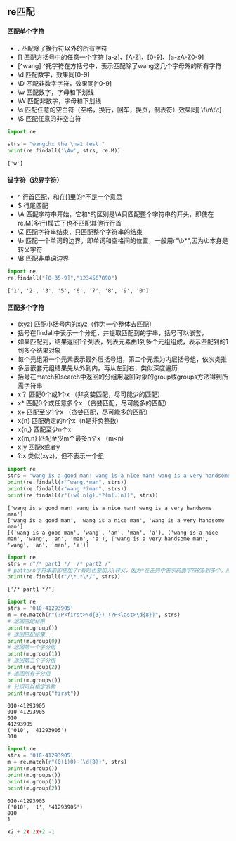 ## re匹配
#### 匹配单个字符
* .  匹配除了换行符以外的所有字符
* [] 匹配方括号中的任意一个字符 [a-z]、[A-Z]、[0-9]、[a-zA-Z0-9]  
* [^wang] ^托字符在方括号中，表示匹配除了wang这几个字母外的所有字符 
* \d 匹配数字，效果同[0-9]
* \D 匹配非数字字符，效果同[^0-9]  
* \w 匹配数字，字母和下划线  
* \W 匹配非数字，字母和下划线  
* \s 匹配任意的空白符（空格，换行，回车，换页，制表符）效果同[ \f\n\t\t]  
* \S 匹配任意的非空白符  


```python
import re

strs = "wangchx the \nw1 test."
print(re.findall('\Aw', strs, re.M))
```

    ['w']
    

#### 锚字符（边界字符）
* ^ 行首匹配，和在[]里的^不是一个意思  
* $ 行尾匹配  
* \A 匹配字符串开始，它和^的区别是\A只匹配整个字符串的开头，即使在re.M(多行)模式下也不匹配其他行行首
* \Z 匹配字符串结束，只匹配整个字符串的结束  
* \b 匹配一个单词的边界，即单词和空格间的位置，一般用r"\b*",因为\b本身是转义字符
* \B 匹配非单词边界


```python
import re
re.findall("[0-35-9]","1234567890")
```




    ['1', '2', '3', '5', '6', '7', '8', '9', '0']



#### 匹配多个字符  
* (xyz) 匹配小括号内的xyz（作为一个整体去匹配）
 * 括号在findall中表示一个分组，并提取匹配到的字串，括号可以嵌套，
 * 如果匹配到，结果返回1个列表，列表元素由1到多个元组组成，表示匹配到的1到多个结果对象
 * 每个元组第一个元素表示最外层括号组，第二个元素为内层括号组，依次类推
 * 多层嵌套元组结果先从外到内，再从左到右，类似深度遍历
 * 括号在match和search中返回的分组用返回对象的group或groups方法得到所需字符串
* x？ 匹配0个或1个x  （非贪婪匹配，尽可能少的匹配） 
* x* 匹配0个或任意多个x （贪婪匹配，尽可能多的匹配）   
* x+ 匹配至少1个x （贪婪匹配，尽可能多的匹配）
* x{n} 匹配确定的n个x（n是非负整数)
* x{n,} 匹配至少n个x
* x{m,n} 匹配至少m个最多n个x （m<n)
* x|y  匹配x或者y
* ?:x 类似(xyz)，但不表示一个组


```python
import re
strs = "wang is a good man! wang is a nice man! wang is a very handsome man!"
print(re.findall(r"^wang.*man", strs))
print(re.findall(r"wang.*?man", strs))
print(re.findall(r"((w(.n)g).*?(m(.)n))", strs))
```

    ['wang is a good man! wang is a nice man! wang is a very handsome man']
    ['wang is a good man', 'wang is a nice man', 'wang is a very handsome man']
    [('wang is a good man', 'wang', 'an', 'man', 'a'), ('wang is a nice man', 'wang', 'an', 'man', 'a'), ('wang is a very handsome man', 'wang', 'an', 'man', 'a')]
    


```python
import re
strs = r"/* part1 */  /* part2 /"
# pattern字符串前即使加了r有时也要加入\转义，因为*在正则中表示前面字符的0到多个，所以需要转义
print(re.findall(r"/\*.*\*/", strs))
```

    ['/* part1 */']
    


```python
import re
strs = '010-41293905'
m = re.match(r"(?P<first>\d{3})-(?P<last>\d{8})", strs)
# 返回匹配结果
print(m.group())
# 返回匹配结果
print(m.group(0))
# 返回第一个子分组
print(m.group(1))
# 返回第二个子分组
print(m.group(2))
# 返回所有子分组
print(m.groups())
# 分组可以指定名称
print(m.group("first"))
```

    010-41293905
    010-41293905
    010
    41293905
    ('010', '41293905')
    010
    


```python
import re
strs = '010-41293905'
m = re.match(r"(0(1)0)-(\d{8})", strs)
print(m.group())
print(m.groups())
print(m.group(1))
print(m.group(2))
```

    010-41293905
    ('010', '1', '41293905')
    010
    1
    


```python
x2 + 2x 2x+2 -1 
```
